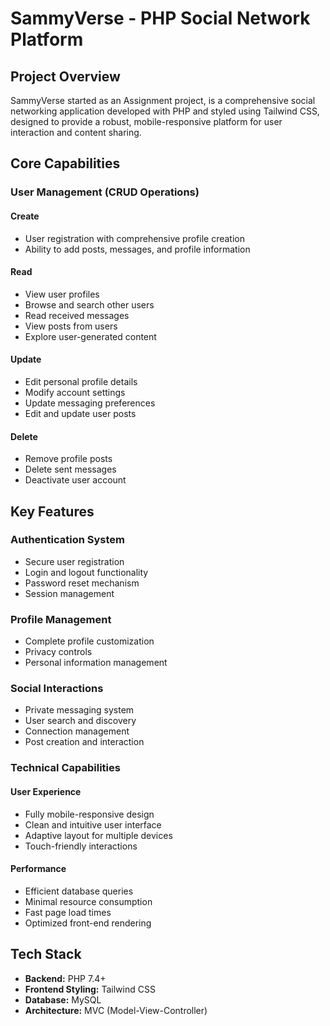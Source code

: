 # SammyVerse - PHP Social Network Platform

## Project Overview

SammyVerse started as an Assignment project, is a comprehensive social networking application developed with PHP and styled using Tailwind CSS, designed to provide a robust, mobile-responsive platform for user interaction and content sharing.


## Core Capabilities

### User Management (CRUD Operations)
#### Create
- User registration with comprehensive profile creation
- Ability to add posts, messages, and profile information

#### Read
- View user profiles
- Browse and search other users
- Read received messages
- View posts from users
- Explore user-generated content

#### Update
- Edit personal profile details
- Modify account settings
- Update messaging preferences
- Edit and update user posts

#### Delete
- Remove profile posts
- Delete sent messages
- Deactivate user account

## Key Features

### Authentication System
- Secure user registration
- Login and logout functionality
- Password reset mechanism
- Session management

### Profile Management
- Complete profile customization
- Privacy controls
- Personal information management

### Social Interactions
- Private messaging system
- User search and discovery
- Connection management
- Post creation and interaction

### Technical Capabilities

#### User Experience
- Fully mobile-responsive design
- Clean and intuitive user interface
- Adaptive layout for multiple devices
- Touch-friendly interactions

#### Performance
- Efficient database queries
- Minimal resource consumption
- Fast page load times
- Optimized front-end rendering

## Tech Stack

- **Backend:** PHP 7.4+
- **Frontend Styling:** Tailwind CSS
- **Database:** MySQL
- **Architecture:** MVC (Model-View-Controller)
